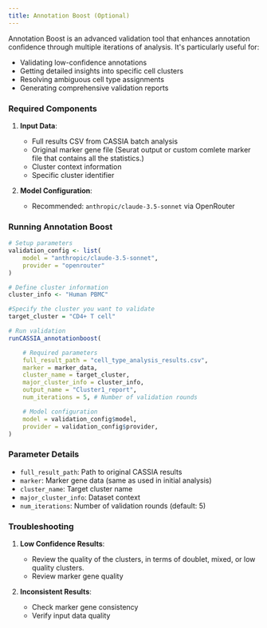 ```yaml
---
title: Annotation Boost (Optional)
---
```



Annotation Boost is an advanced validation tool that enhances annotation confidence through multiple iterations of analysis. It's particularly useful for:
- Validating low-confidence annotations
- Getting detailed insights into specific cell clusters
- Resolving ambiguous cell type assignments
- Generating comprehensive validation reports

### Required Components

1. **Input Data**:
   - Full results CSV from CASSIA batch analysis
   - Original marker gene file (Seurat output or custom comlete marker file that contains all the statistics.)
   - Cluster context information
   - Specific cluster identifier

2. **Model Configuration**:
   - Recommended: `anthropic/claude-3.5-sonnet` via OpenRouter

### Running Annotation Boost

```R
# Setup parameters
validation_config <- list(
    model = "anthropic/claude-3.5-sonnet",
    provider = "openrouter"
)

# Define cluster information
cluster_info <- "Human PBMC"

#Specify the cluster you want to validate
target_cluster = "CD4+ T cell"

# Run validation
runCASSIA_annotationboost(

    # Required parameters
    full_result_path = "cell_type_analysis_results.csv",
    marker = marker_data,
    cluster_name = target_cluster,
    major_cluster_info = cluster_info,
    output_name = "Cluster1_report",
    num_iterations = 5, # Number of validation rounds

    # Model configuration
    model = validation_config$model,
    provider = validation_config$provider,
)
```

### Parameter Details

   - `full_result_path`: Path to original CASSIA results
   - `marker`: Marker gene data (same as used in initial analysis)
   - `cluster_name`: Target cluster name
   - `major_cluster_info`: Dataset context
   - `num_iterations`: Number of validation rounds (default: 5)


### Troubleshooting

1. **Low Confidence Results**:
   - Review the quality of the clusters, in terms of doublet, mixed, or low quality clusters.
   - Review marker gene quality

3. **Inconsistent Results**:
   - Check marker gene consistency
   - Verify input data quality
